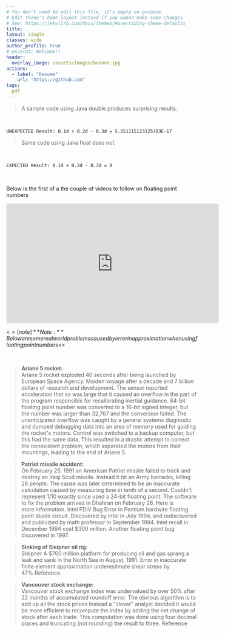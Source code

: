 ```yaml
---
# You don't need to edit this file, it's empty on purpose.
# Edit theme's home layout instead if you wanna make some changes
# See: https://jekyllrb.com/docs/themes/#overriding-theme-defaults
title: .                                                      
layout: single
classes: wide
author_profile: true
# excerpt: Welcome!!
header:
  overlay_image: /assets/images/banner.jpg
actions:
  - label: "Resume"
    url: "https://github.com"
tags:
  pdf
---
```

<div id="adobe-dc-view" style="width: 800px;"></div>

> A sample code using Java double produces surprising results.
<br/>

```UNEXPECTED Result: 0.1d + 0.2d - 0.3d = 5.551115123125783E-17 ```

<script src="https://gist.github.com/viraj-vs/041d25ef3fd2913e8e99f3731d06aca9.js"></script>

> Same code using Java float does not.
<br/>

```EXPECTED Result: 0.1d + 0.2d - 0.3d = 0 ```
<script src="https://gist.github.com/viraj-vs/b7816ec8892a12c82aba4535aa90cb5b.js"></script>

<br/>

&NewLine;
&NewLine;

Below is the first of a the couple of videos to follow on floating point numbers

<iframe width="560" height="315" src="https://www.youtube-nocookie.com/embed/u8WjMyR6Xh4" title="YouTube video player" frameborder="0" allow="accelerometer; autoplay; clipboard-write; encrypted-media; gyroscope; picture-in-picture" allowfullscreen></iframe>

&NewLine;
&NewLine;

<$>[note]
**Note:** Below are some real world problems caused by error in approximation when using floating point numbers
<$>

<br/>

> **Ariane 5 rocket:** <br />
> Ariane 5 rocket exploded 40 seconds after being launched by European Space Agency. Maiden voyage after a decade and 7 billion dollars of research and development. The sensor reported acceleration that so was large that it caused an overflow in the part of the program responsible for recalibrating inertial guidance. 64-bit floating point number was converted to a 16-bit signed integer, but the number was larger than 32,767 and the conversion failed. The unanticipated overflow was caught by a general systems diagnostic and dumped debugging data into an area of memory used for guiding the rocket's motors. Control was switched to a backup computer, but this had the same data. This resulted in a drastic attempt to correct the nonexistent problem, which separated the motors from their mountings, leading to the end of Ariane 5.

> **Patriot missile accident:** <br />
> On February 25, 1991 an American Patriot missile failed to track and destroy an Iraqi Scud missile. Instead it hit an Army barracks, killing 26 people. The cause was later determined to be an inaccurate calculation caused by measuring time in tenth of a second. Couldn't represent 1/10 exactly since used a 24-bit floating point. The software to fix the problem arrived in Dhahran on February 26. Here is more information.
Intel FDIV Bug Error in Pentium hardwire floating point divide circuit. Discovered by Intel in July 1994, and rediscovered and publicized by math professor in September 1994. Intel recall in December 1994 cost $300 million. Another floating point bug discovered in 1997.

> **Sinking of Sleipner oil rig:** <br />
> Sleipner A $700 million platform for producing oil and gas sprang a leak and sank in the North Sea in August, 1991. Error in inaccurate finite element approximation underestimate shear stress by 47% Reference.

> **Vancouver stock exchange:** <br />
> Vancouver stock exchange index was undervalued by over 50% after 22 months of accumulated roundoff error. The obvious algorithm is to add up all the stock prices Instead a "clever" analyst decided it would be more efficient to recompute the index by adding the net change of stock after each trade. This computation was done using four decimal places and truncating (not rounding) the result to three. Reference
